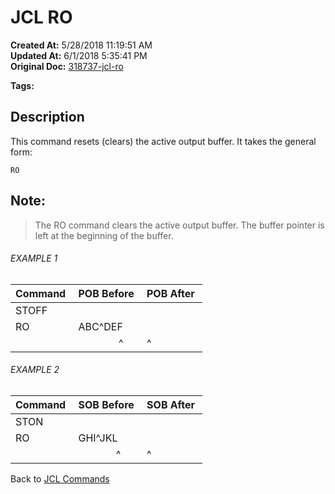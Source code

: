 # JCL RO

**Created At:** 5/28/2018 11:19:51 AM  
**Updated At:** 6/1/2018 5:35:41 PM  
**Original Doc:** [318737-jcl-ro](https://docs.jbase.com/45792-jcl/318737-jcl-ro)  

**Tags:**
<badge text='secondary' vertical='middle' />
<badge text='buffer' vertical='middle' />
<badge text='primary' vertical='middle' />
<badge text='jcl' vertical='middle' />

## Description 

This command resets (clears) the active output buffer. It takes the general form:

```
RO
```



## Note: 


> The RO command clears the active output buffer. The buffer pointer is left at the beginning of the buffer.




###### EXAMPLE 1


| Command  | POB Before  | POB After  |
| --- | --- | --- |
| STOFF<br> | <br> | <br> |
| RO<br> | ABC^DEF<br> | <br> |
| <br> |                ^ | ^<br> |




###### EXAMPLE 2


| Command  | SOB Before  | SOB After  |
| --- | --- | --- |
| STON<br> | <br> | <br> |
| RO<br> | GHI^JKL<br> | <br> |
| <br> |               ^  | ^<br> |




Back to [JCL Commands](jcl-commands)


